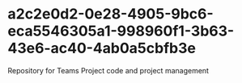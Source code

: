 # a2c2e0d2-0e28-4905-9bc6-eca5546305a1-998960f1-3b63-43e6-ac40-4ab0a5cbfb3e
Repository for Teams Project code and project management

